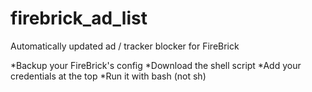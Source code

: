 # firebrick_ad_list
Automatically updated ad / tracker blocker for FireBrick

*Backup your FireBrick's config
*Download the shell script
*Add your credentials at the top
*Run it with bash (not sh)
